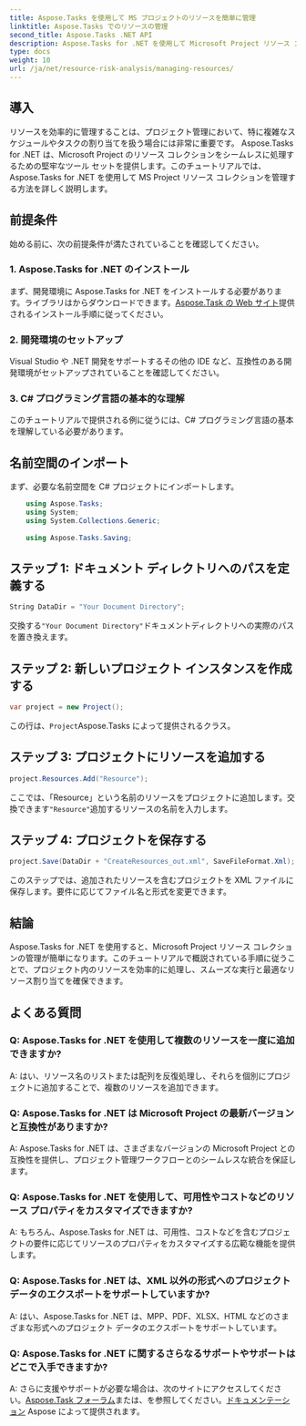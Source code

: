 ```yaml
---
title: Aspose.Tasks を使用して MS プロジェクトのリソースを簡単に管理
linktitle: Aspose.Tasks でのリソースの管理
second_title: Aspose.Tasks .NET API
description: Aspose.Tasks for .NET を使用して Microsoft Project リソース コレクションを簡単に管理する方法を学びます。生産性を向上させ、プロジェクトのワークフローを合理化します。
type: docs
weight: 10
url: /ja/net/resource-risk-analysis/managing-resources/
---
```

## 導入
リソースを効率的に管理することは、プロジェクト管理において、特に複雑なスケジュールやタスクの割り当てを扱う場合には非常に重要です。 Aspose.Tasks for .NET は、Microsoft Project のリソース コレクションをシームレスに処理するための堅牢なツール セットを提供します。このチュートリアルでは、Aspose.Tasks for .NET を使用して MS Project リソース コレクションを管理する方法を詳しく説明します。
## 前提条件
始める前に、次の前提条件が満たされていることを確認してください。
### 1. Aspose.Tasks for .NET のインストール
まず、開発環境に Aspose.Tasks for .NET をインストールする必要があります。ライブラリはからダウンロードできます。[Aspose.Task の Web サイト](https://releases.aspose.com/tasks/net/)提供されるインストール手順に従ってください。
### 2. 開発環境のセットアップ
Visual Studio や .NET 開発をサポートするその他の IDE など、互換性のある開発環境がセットアップされていることを確認してください。
### 3. C# プログラミング言語の基本的な理解
このチュートリアルで提供される例に従うには、C# プログラミング言語の基本を理解している必要があります。

## 名前空間のインポート
まず、必要な名前空間を C# プロジェクトにインポートします。
```csharp
    using Aspose.Tasks;
    using System;
    using System.Collections.Generic;
    
    using Aspose.Tasks.Saving;
```

## ステップ 1: ドキュメント ディレクトリへのパスを定義する
```csharp
String DataDir = "Your Document Directory";
```
交換する`"Your Document Directory"`ドキュメントディレクトリへの実際のパスを置き換えます。
## ステップ 2: 新しいプロジェクト インスタンスを作成する
```csharp
var project = new Project();
```
この行は、`Project`Aspose.Tasks によって提供されるクラス。
## ステップ 3: プロジェクトにリソースを追加する
```csharp
project.Resources.Add("Resource");
```
ここでは、「Resource」という名前のリソースをプロジェクトに追加します。交換できます`"Resource"`追加するリソースの名前を入力します。
## ステップ 4: プロジェクトを保存する
```csharp
project.Save(DataDir + "CreateResources_out.xml", SaveFileFormat.Xml);
```
このステップでは、追加されたリソースを含むプロジェクトを XML ファイルに保存します。要件に応じてファイル名と形式を変更できます。

## 結論
Aspose.Tasks for .NET を使用すると、Microsoft Project リソース コレクションの管理が簡単になります。このチュートリアルで概説されている手順に従うことで、プロジェクト内のリソースを効率的に処理し、スムーズな実行と最適なリソース割り当てを確保できます。
## よくある質問
### Q: Aspose.Tasks for .NET を使用して複数のリソースを一度に追加できますか?
A: はい、リソース名のリストまたは配列を反復処理し、それらを個別にプロジェクトに追加することで、複数のリソースを追加できます。
### Q: Aspose.Tasks for .NET は Microsoft Project の最新バージョンと互換性がありますか?
A: Aspose.Tasks for .NET は、さまざまなバージョンの Microsoft Project との互換性を提供し、プロジェクト管理ワークフローとのシームレスな統合を保証します。
### Q: Aspose.Tasks for .NET を使用して、可用性やコストなどのリソース プロパティをカスタマイズできますか?
A: もちろん、Aspose.Tasks for .NET は、可用性、コストなどを含むプロジェクトの要件に応じてリソースのプロパティをカスタマイズする広範な機能を提供します。
### Q: Aspose.Tasks for .NET は、XML 以外の形式へのプロジェクト データのエクスポートをサポートしていますか?
A: はい、Aspose.Tasks for .NET は、MPP、PDF、XLSX、HTML などのさまざまな形式へのプロジェクト データのエクスポートをサポートしています。
### Q: Aspose.Tasks for .NET に関するさらなるサポートやサポートはどこで入手できますか?
A: さらに支援やサポートが必要な場合は、次のサイトにアクセスしてください。[Aspose.Task フォーラム](https://forum.aspose.com/c/tasks/15)または、を参照してください。[ドキュメンテーション](https://reference.aspose.com/tasks/net/) Aspose によって提供されます。
